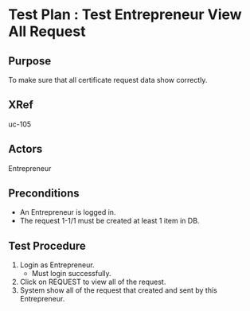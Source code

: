 Test Plan : Test Entrepreneur View All Request
==============================================

## Purpose

To make sure that all certificate request data show correctly.

## XRef

uc-105

## Actors

Entrepreneur

## Preconditions

* An Entrepreneur is logged in.
* The request 1-1/1 must be created at least 1 item in DB.

## Test Procedure

1. Login as Entrepreneur.
	* Must login successfully.
2. Click on REQUEST to view all of the request.
3. System show all of the request that created and sent by this Entrepreneur.
